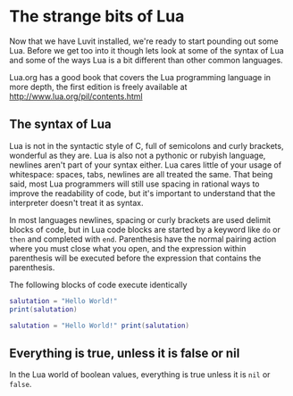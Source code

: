 # The strange bits of Lua

Now that we have Luvit installed, we're ready to start pounding out some Lua.
Before we get too into it though lets look at some of the syntax of Lua and
some of the ways Lua is a bit different than other common languages.

Lua.org has a good book that covers the Lua programming language in more depth,
the first edition is freely available at http://www.lua.org/pil/contents.html

## The syntax of Lua

Lua is not in the syntactic style of C, full of semicolons and curly brackets,
wonderful as they are. Lua is also not a pythonic or rubyish language, newlines
aren't part of your syntax either. Lua cares little of your usage of
whitespace: spaces, tabs, newlines are all treated the same. That being said,
most Lua programmers will still use spacing in rational ways to improve the
readability of code, but it's important to understand that the interpreter
doesn't treat it as syntax.

In most languages newlines, spacing or curly brackets are used delimit blocks
of code, but in Lua code blocks are started by a keyword like `do` or `then`
and completed with `end`. Parenthesis have the normal pairing action where you
must close what you open, and the expression within parenthesis will be
executed before the expression that contains the parenthesis.


The following blocks of code execute identically
```lua
salutation = "Hello World!"
print(salutation)
```
```lua
salutation = "Hello World!" print(salutation)
```



## Everything is true, unless it is false or nil

In the Lua world of boolean values, everything is true unless it is `nil` or
`false`. 
